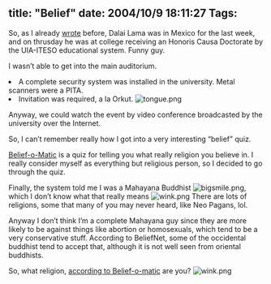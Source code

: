 title: "Belief"
date: 2004/10/9 18:11:27
Tags: 
---
<p>So, as I already <a href="http://web.archive.org/web/20041018111240/http://www.livejournal.com/users/damog/12483.html">wrote</a> before, Dalai Lama was in Mexico for the last week, and on thrusday he was at college receiving an Honoris Causa Doctorate by the UIA-ITESO educational system. Funny guy.

I wasn’t able to get into the main auditorium.
</p>
<li>A complete security system was installed in the university. Metal scanners were a PITA.</li>
<li>Invitation was required, a la Orkut. <img alt="tongue.png" src="http://web.archive.org/web/20041018111240/http://www.damog.net/images/emoticons/tongue.png"/>

Anyway, we could watch the event by video conference broadcasted by the university over the Internet.

So, I can’t remember really how I got into a very interesting “belief” quiz.

<a href="http://web.archive.org/web/20041018111240/http://www.beliefnet.com/story/76/story_7665_1.html">Belief-o-Matic</a> is a quiz for telling you what really religion you believe in. I really consider myself as everything but religious person, so I decided to go through the quiz.

Finally, the system told me I was a Mahayana Buddhist <img alt="bigsmile.png" src="http://web.archive.org/web/20041018111240/http://www.damog.net/images/emoticons/bigsmile.png"/>, which I don’t know what that really means <img alt="wink.png" src="http://web.archive.org/web/20041018111240/http://www.damog.net/images/emoticons/wink.png"/> There are lots of religions, some that many of you may never heard, like Neo Pagans, lol.

Anyway I don’t think I’m a complete Mahayana guy since they are more likely to be against things like abortion or homosexuals, which tend to be a very conservative stuff. According to BeliefNet, some of the occidental buddhist tend to accept that, although it is not well seen from oriental buddhists.

So, what religion, <a href="http://web.archive.org/web/20041018111240/http://www.beliefnet.com/story/76/story_7665_1.html">according to Belief-o-matic</a> are you? <img alt="wink.png" src="http://web.archive.org/web/20041018111240/http://www.damog.net/images/emoticons/wink.png"/>
</li>
